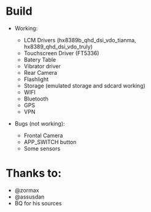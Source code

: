 # Build

* Working:

  * LCM Drivers (hx8389b_qhd_dsi_vdo_tianma, hx8389_qhd_dsi_vdo_truly)
  * Touchscreen Driver (FT5336)
  * Batery Table
  * Vibrator driver
  * Rear Camera
  * Flashlight
  * Storage (emulated storage and sdcard working)
  * WIFI
  * Bluetooth
  * GPS
  * VPN

* Bugs (not working):

  * Frontal Camera
  * APP_SWITCH button
  * Some sensors
    
    
# Thanks to:
   * @zormax
   * @assusdan
   * BQ for his sources
    

